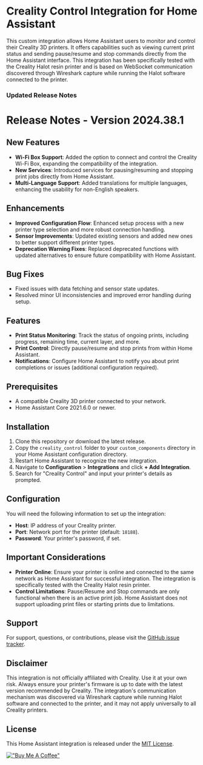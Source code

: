 # Creality Control Integration for Home Assistant

This custom integration allows Home Assistant users to monitor and control their Creality 3D printers. It offers capabilities such as viewing current print status and sending pause/resume and stop commands directly from the Home Assistant interface. This integration has been specifically tested with the Creality Halot resin printer and is based on WebSocket communication discovered through Wireshark capture while running the Halot software connected to the printer.

### Updated Release Notes

# Release Notes - Version 2024.38.1

## New Features
- **Wi-Fi Box Support**: Added the option to connect and control the Creality Wi-Fi Box, expanding the compatibility of the integration.
- **New Services**: Introduced services for pausing/resuming and stopping print jobs directly from Home Assistant.
- **Multi-Language Support**: Added translations for multiple languages, enhancing the usability for non-English speakers.

## Enhancements
- **Improved Configuration Flow**: Enhanced setup process with a new printer type selection and more robust connection handling.
- **Sensor Improvements**: Updated existing sensors and added new ones to better support different printer types.
- **Deprecation Warning Fixes**: Replaced deprecated functions with updated alternatives to ensure future compatibility with Home Assistant.

## Bug Fixes
- Fixed issues with data fetching and sensor state updates.
- Resolved minor UI inconsistencies and improved error handling during setup.

## Features

- **Print Status Monitoring**: Track the status of ongoing prints, including progress, remaining time, current layer, and more.
- **Print Control**: Directly pause/resume and stop prints from within Home Assistant.
- **Notifications**: Configure Home Assistant to notify you about print completions or issues (additional configuration required).

## Prerequisites

- A compatible Creality 3D printer connected to your network.
- Home Assistant Core 2021.6.0 or newer.

## Installation

1. Clone this repository or download the latest release.
2. Copy the `creality_control` folder to your `custom_components` directory in your Home Assistant configuration directory.
3. Restart Home Assistant to recognize the new integration.
4. Navigate to **Configuration** > **Integrations** and click **+ Add Integration**.
5. Search for "Creality Control" and input your printer's details as prompted.

## Configuration

You will need the following information to set up the integration:

- **Host**: IP address of your Creality printer.
- **Port**: Network port for the printer (default: `18188`).
- **Password**: Your printer's password, if set.

## Important Considerations

- **Printer Online**: Ensure your printer is online and connected to the same network as Home Assistant for successful integration. The integration is specifically tested with the Creality Halot resin printer.
- **Control Limitations**: Pause/Resume and Stop commands are only functional when there is an active print job. Home Assistant does not support uploading print files or starting prints due to limitations.

## Support

For support, questions, or contributions, please visit the [GitHub issue tracker](https://github.com/Klangen82/Creality-Control/issues).

## Disclaimer

This integration is not officially affiliated with Creality. Use it at your own risk. Always ensure your printer's firmware is up to date with the latest version recommended by Creality. The integration's communication mechanism was discovered via Wireshark capture while running Halot software and connected to the printer, and it may not apply universally to all Creality printers.

## License

This Home Assistant integration is released under the [MIT License](LICENSE).

[!["Buy Me A Coffee"](https://www.buymeacoffee.com/assets/img/custom_images/orange_img.png)](https://www.buymeacoffee.com/klangen82)

